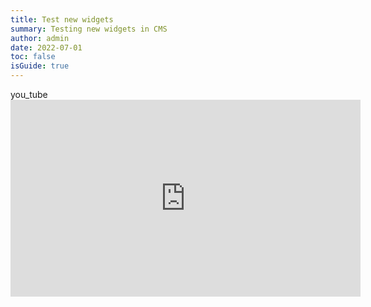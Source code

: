 ```yaml
---
title: Test new widgets
summary: Testing new widgets in CMS
author: admin
date: 2022-07-01
toc: false
isGuide: true
---
```

you_tube <iframe width="560" height="315" src="https://www.youtube-nocookie.com/embed/imyZy92SBwY" title="Test" frameborder="0" allow="accelerometer; autoplay; clipboard-write; encrypted-media; gyroscope; picture-in-picture" allowfullscreen></iframe>
